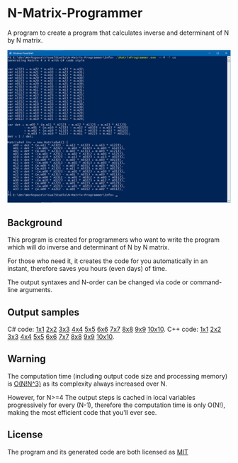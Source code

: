 # N-Matrix-Programmer
A program to create a program that calculates inverse and determinant of N by N matrix.

![Screenshot](Info/Screenshot.png)

## Background

This program is created for programmers who want to write the program which will do inverse and determinant of N by N matrix.

For those who need it, it creates the code for you automatically in an instant, therefore saves you hours (even days) of time.

The output syntaxes and N-order can be changed via code or command-line arguments.

## Output samples
C# code: [1x1](Info/Matrix_1x1_cs.txt) [2x2](Info/Matrix_2x2_cs.txt) [3x3](Info/Matrix_3x3_cs.txt) [4x4](Info/Matrix_4x4_cs.txt) [5x5](Info/Matrix_5x5_cs.txt) [6x6](Info/Matrix_6x6_cs.txt) [7x7](Info/Matrix_7x7_cs.txt) [8x8](Info/Matrix_8x8_cs.txt) [9x9](Info/Matrix_9x9_cs.txt) [10x10](Info/Matrix_10x10_cs.txt).
C++ code: [1x1](Info/Matrix_1x1_cpp.txt) [2x2](Info/Matrix_2x2_cpp.txt) [3x3](Info/Matrix_3x3_cpp.txt) [4x4](Info/Matrix_4x4_cpp.txt) [5x5](Info/Matrix_5x5_cpp.txt) [6x6](Info/Matrix_6x6_cpp.txt) [7x7](Info/Matrix_7x7_cpp.txt) [8x8](Info/Matrix_8x8_cpp.txt) [9x9](Info/Matrix_9x9_cpp.txt) [10x10](Info/Matrix_10x10_cpp.txt).

## Warning
The computation time (including output code size and processing memory) is [O(N!N^3)](http://www.cg.info.hiroshima-cu.ac.jp/~miyazaki/knowledge/teche23.html) as its complexity always increased over N.

However, for N>=4 The output steps is cached in local variables progressively for every (N-1), therefore the computation time is only O(N!), making the most efficient code that you'll ever see.

## License
The program and its generated code are both licensed as [MIT](LICENSE)